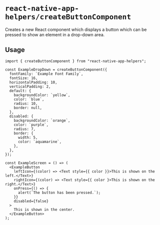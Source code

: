 # `react-native-app-helpers/createButtonComponent`

Creates a new React component which displays a button which can be pressed to
show an element in a drop-down area.

## Usage

```tsx
import { createButtonComponent } from "react-native-app-helpers";

const ExampleDropDown = createButtonComponent({
  fontFamily: `Example Font Family`,
  fontSize: 16,
  horizontalPadding: 10,
  verticalPadding: 2,
  default: {
    backgroundColor: `yellow`,
    color: `blue`,
    radius: 10,
    border: null,
  },
  disabled: {
    backgroundColor: `orange`,
    color: `purple`,
    radius: 7,
    border: {
      width: 5,
      color: `aquamarine`,
    },
  },
});

const ExampleScreen = () => (
  <ExampleButton
    leftIcon={(color) => <Text style={{ color }}>This is shown on the left.</Text>}
    rightIcon={(color) => <Text style={{ color }>This is shown on the right.</Text>}
    onPress={() => {
      alert(`The button has been pressed.`);
    }}
    disabled={false}
  >
    This is shown in the center.
  </ExampleButton>
);
```
